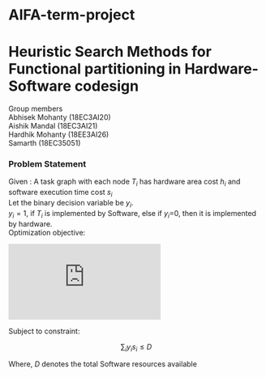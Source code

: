 # AIFA-term-project
# Heuristic Search Methods for Functional partitioning in Hardware-Software codesign
Group members<br/>
Abhisek Mohanty (18EC3AI20)<br/>
Aishik Mandal (18EC3AI21)<br/>
Hardhik Mohanty (18EE3AI26)<br/>
Samarth (18EC35051)<br/>

### Problem Statement
Given : A task graph with each node $`T_{i}`$ has hardware area cost $`h_{i}`$ and software execution time cost $`s_{i}`$<br/>
Let the binary decision variable be $`y_{i}`$. <br/>
$`y_{i} =1`$, if $`T_{i}`$ is implemented by Software, else if $`y_{i}`$=0, then it is implemented by hardware.<br/>
Optimization objective:<br/>

![equation](https://latex.codecogs.com/svg.latex?%5Cbg_white%20%5Csum_%7Bi%7D%281-y_%7Bi%7D%29h_%7Bi%7D)

 
Subject to constraint:<br/>
```math
\sum_{i}y_{i}s_{i} \leq D
```

Where, $`D`$ denotes the total Software resources available
